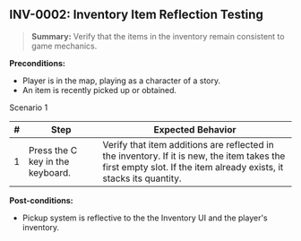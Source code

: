 ## **INV-0002:** Inventory Item Reflection Testing  

> **Summary:** Verify that the items in the inventory remain consistent to game mechanics.  <br>

**Preconditions:** 

- Player is in the map, playing as a character of a story.
- An item is recently picked up or obtained.

Scenario 1 

 | \# | Step | Expected Behavior | 
 |----|------|-------------------| 
 |  1 |   Press the C key in the keyboard.   | Verify that item additions are reflected  in the inventory. If it is new, the item takes the first empty slot. If the item already exists, it stacks its quantity.    | 

**Post-conditions:**  

 -  Pickup system is reflective to the the Inventory UI and the player's inventory.
